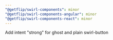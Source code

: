 ```yaml
---
"@getflip/swirl-components": minor
"@getflip/swirl-components-angular": minor
"@getflip/swirl-components-react": minor
---
```


Add intent "strong" for ghost and plain swirl-button
